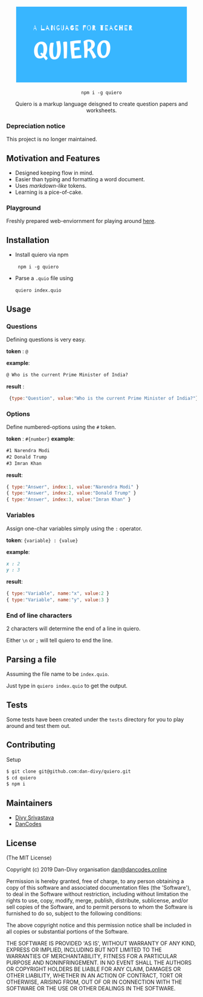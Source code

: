 <p align="center"><img src="./docs/img/banner.png" style="height:200px;" /></p>


<p align="center"><code>npm i -g quiero</code></p>
<p align="center">Quiero is a markup language deisgned to create question papers and worksheets.</p>

### Depreciation notice
This project is no longer maintained.

## Motivation and Features

- Designed keeping flow in mind.
- Easier than typing and formatting a word document.
- Uses *markdown-like*  tokens.
- Learning is a pice-of-cake.

### Playground

Freshly prepared web-enviornment for playing around [here](http://quiero.divy.work).

## Installation

* Install quiero via npm

    ` npm i -g quiero`


* Parse a `.quio` file using

    `quiero index.quio`

## Usage

### Questions
Defining questions is very easy.

**token** : `@`

**example**:
```md
@ Who is the current Prime Minister of India?
```
**result** :

```js
 {type:"Question", value:"Who is the current Prime Minister of India?"}
 ```

### Options
Define numbered-options using the `#` token.

**token** : `#{number}`
**example**:

```md
#1 Narendra Modi
#2 Donald Trump
#3 Imran Khan
```

**result**:

```js
{ type:"Answer", index:1, value:"Narendra Modi" }
{ type:"Answer", index:2, value:"Donald Trump" }
{ type:"Answer", index:3, value:"Imran Khan" }
```

### Variables
Assign one-char variables simply using the `:` operator.

**token**: `{variable} : {value}`

**example**:

```md
x : 2
y : 3
```

**result**:

```js
{ type:"Variable", name:"x", value:2 }
{ type:"Variable", name:"y", value:3 }
```

### End of line characters
2 characters will determine the end of a line in quiero.

Either `\n` or `;` will tell quiero to end the line.

## Parsing a file

Assuming the file name to be `index.quio`.

Just type in `quiero index.quio`  to get the output.

## Tests
Some tests have been created under the `tests` directory for you to play around and test them out.

## Contributing

Setup

```bash
$ git clone git@github.com:dan-divy/quiero.git
$ cd quiero 
$ npm i
```

## Maintainers

* [Divy Srivastava](https://divy.work/)
*  [DanCodes](https://dancodes.online)

## License

(The MIT License)

Copyright (c) 2019 Dan-Divy organisation <dan@dancodes.online>

Permission is hereby granted, free of charge, to any person obtaining
a copy of this software and associated documentation files (the
'Software'), to deal in the Software without restriction, including
without limitation the rights to use, copy, modify, merge, publish,
distribute, sublicense, and/or sell copies of the Software, and to
permit persons to whom the Software is furnished to do so, subject to
the following conditions:

The above copyright notice and this permission notice shall be
included in all copies or substantial portions of the Software.

THE SOFTWARE IS PROVIDED 'AS IS', WITHOUT WARRANTY OF ANY KIND,
EXPRESS OR IMPLIED, INCLUDING BUT NOT LIMITED TO THE WARRANTIES OF
MERCHANTABILITY, FITNESS FOR A PARTICULAR PURPOSE AND NONINFRINGEMENT.
IN NO EVENT SHALL THE AUTHORS OR COPYRIGHT HOLDERS BE LIABLE FOR ANY
CLAIM, DAMAGES OR OTHER LIABILITY, WHETHER IN AN ACTION OF CONTRACT,
TORT OR OTHERWISE, ARISING FROM, OUT OF OR IN CONNECTION WITH THE
SOFTWARE OR THE USE OR OTHER DEALINGS IN THE SOFTWARE.
